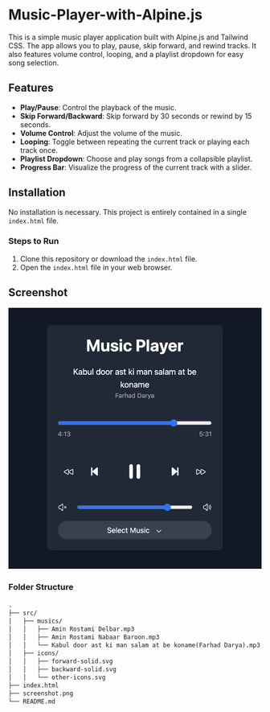 # Music-Player-with-Alpine.js

This is a simple music player application built with Alpine.js and Tailwind CSS. The app allows you to play, pause, skip forward, and rewind tracks. It also features volume control, looping, and a playlist dropdown for easy song selection.

## Features

- **Play/Pause**: Control the playback of the music.
- **Skip Forward/Backward**: Skip forward by 30 seconds or rewind by 15 seconds.
- **Volume Control**: Adjust the volume of the music.
- **Looping**: Toggle between repeating the current track or playing each track once.
- **Playlist Dropdown**: Choose and play songs from a collapsible playlist.
- **Progress Bar**: Visualize the progress of the current track with a slider.

## Installation

No installation is necessary. This project is entirely contained in a single `index.html` file.

### Steps to Run

1. Clone this repository or download the `index.html` file.
2. Open the `index.html` file in your web browser.

## Screenshot

![Screenshot of the Music Player](/Screenshot.png)


### Folder Structure

```plaintext
.
├── src/
|   ├── musics/
│   │   ├── Amin Rostami Delbar.mp3
│   │   ├── Amin Rostami Nabaar Baroon.mp3
│   │   └── Kabul door ast ki man salam at be koname(Farhad Darya).mp3
│   ├── icons/
│   │   ├── forward-solid.svg
│   │   ├── backward-solid.svg
│   │   └── other-icons.svg
├── index.html
├── screenshot.png
└── README.md
